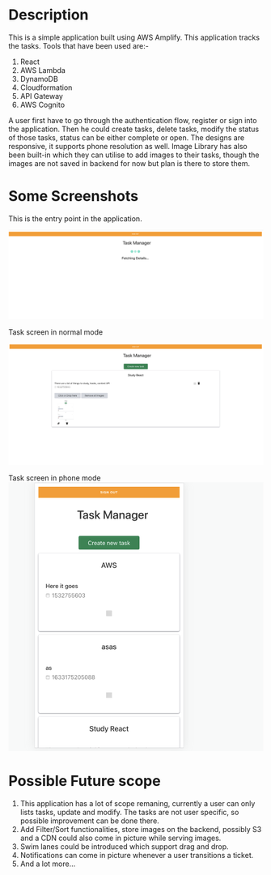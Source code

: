 # Description

This is a simple application built using AWS Amplify. This application tracks the tasks. Tools that have been used are:-

1. React
2. AWS Lambda
3. DynamoDB
4. Cloudformation
5. API Gateway
6. AWS Cognito

A user first have to go through the authentication flow, register or sign into the application. Then he could create tasks, delete tasks, modify the status of those tasks, status can be either complete or open. The designs are responsive, it supports phone resolution as well. Image Library has also been built-in which they can utilise to add images to their tasks, though the images are not saved in backend for now but plan is there to store them.

# Some Screenshots

This is the entry point in the application.

![logo](loadingScreen.png)

Task screen in normal mode

![logo](taskScreen.png)

Task screen in phone mode
![logo](taskScreenMobile.png)

# Possible Future scope

1. This application has a lot of scope remaning, currently a user can only lists tasks, update and modify. The tasks are not user specific, so possible improvement can be done there.
2. Add Filter/Sort functionalities, store images on the backend, possibly S3 and a CDN could also come in picture while serving images.
3. Swim lanes could be introduced which support drag and drop.
4. Notifications can come in picture whenever a user transitions a ticket.
5. And a lot more...
